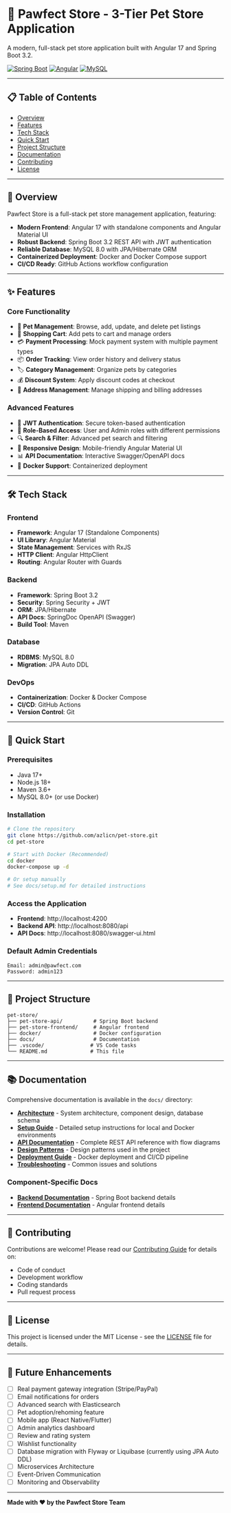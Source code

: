 # 🐾 Pawfect Store - 3-Tier Pet Store Application

A modern, full-stack pet store application built with Angular 17 and Spring Boot 3.2.

[![Spring Boot](https://img.shields.io/badge/Spring%20Boot-3.2-brightgreen)](https://spring.io/projects/spring-boot) [![Angular](https://img.shields.io/badge/Angular-17-red)](https://angular.io/) [![MySQL](https://img.shields.io/badge/MySQL-8.0-blue)](https://www.mysql.com/)

---

## 📋 Table of Contents

- [Overview](#overview)
- [Features](#features)
- [Tech Stack](#tech-stack)
- [Quick Start](#quick-start)
- [Project Structure](#project-structure)
- [Documentation](#documentation)
- [Contributing](#contributing)
- [License](#license)

---

## 🎯 Overview

Pawfect Store is a full-stack pet store management application, featuring:

- **Modern Frontend**: Angular 17 with standalone components and Angular Material UI
- **Robust Backend**: Spring Boot 3.2 REST API with JWT authentication
- **Reliable Database**: MySQL 8.0 with JPA/Hibernate ORM
- **Containerized Deployment**: Docker and Docker Compose support
- **CI/CD Ready**: GitHub Actions workflow configuration

---

## ✨ Features

### Core Functionality
- 🐶 **Pet Management**: Browse, add, update, and delete pet listings
- 🛒 **Shopping Cart**: Add pets to cart and manage orders
- 💳 **Payment Processing**: Mock payment system with multiple payment types
- 📦 **Order Tracking**: View order history and delivery status
- 🏷️ **Category Management**: Organize pets by categories
- 💰 **Discount System**: Apply discount codes at checkout
- 📍 **Address Management**: Manage shipping and billing addresses

### Advanced Features
- 🔐 **JWT Authentication**: Secure token-based authentication
- 👥 **Role-Based Access**: User and Admin roles with different permissions
- 🔍 **Search & Filter**: Advanced pet search and filtering
- 📱 **Responsive Design**: Mobile-friendly Angular Material UI
- 📊 **API Documentation**: Interactive Swagger/OpenAPI docs
- 🐳 **Docker Support**: Containerized deployment

---

## 🛠️ Tech Stack

### Frontend
- **Framework**: Angular 17 (Standalone Components)
- **UI Library**: Angular Material
- **State Management**: Services with RxJS
- **HTTP Client**: Angular HttpClient
- **Routing**: Angular Router with Guards

### Backend
- **Framework**: Spring Boot 3.2
- **Security**: Spring Security + JWT
- **ORM**: JPA/Hibernate
- **API Docs**: SpringDoc OpenAPI (Swagger)
- **Build Tool**: Maven

### Database
- **RDBMS**: MySQL 8.0
- **Migration**: JPA Auto DDL

### DevOps
- **Containerization**: Docker & Docker Compose
- **CI/CD**: GitHub Actions
- **Version Control**: Git

---

## 🚀 Quick Start

### Prerequisites
- Java 17+
- Node.js 18+
- Maven 3.6+
- MySQL 8.0+ (or use Docker)

### Installation

```bash
# Clone the repository
git clone https://github.com/azlicn/pet-store.git
cd pet-store

# Start with Docker (Recommended)
cd docker
docker-compose up -d

# Or setup manually
# See docs/setup.md for detailed instructions
```

### Access the Application

- **Frontend**: http://localhost:4200
- **Backend API**: http://localhost:8080/api
- **API Docs**: http://localhost:8080/swagger-ui.html

### Default Admin Credentials

```
Email: admin@pawfect.com
Password: admin123
```

---

## 📁 Project Structure

```
pet-store/
├── pet-store-api/          # Spring Boot backend
├── pet-store-frontend/     # Angular frontend
├── docker/                 # Docker configuration
├── docs/                   # Documentation
├── .vscode/               # VS Code tasks
└── README.md              # This file
```

---

## 📚 Documentation

Comprehensive documentation is available in the `docs/` directory:

- **[Architecture](docs/architecture.md)** - System architecture, component design, database schema
- **[Setup Guide](docs/setup.md)** - Detailed setup instructions for local and Docker environments
- **[API Documentation](docs/api.md)** - Complete REST API reference with flow diagrams
- **[Design Patterns](docs/design-patterns.md)** - Design patterns used in the project
- **[Deployment Guide](docs/deployment.md)** - Docker deployment and CI/CD pipeline
- **[Troubleshooting](docs/troubleshooting.md)** - Common issues and solutions

### Component-Specific Docs
- **[Backend Documentation](pet-store-api/README.md)** - Spring Boot backend details
- **[Frontend Documentation](pet-store-frontend/README.md)** - Angular frontend details

---

## 🤝 Contributing

Contributions are welcome! Please read our [Contributing Guide](CONTRIBUTING.md) for details on:

- Code of conduct
- Development workflow
- Coding standards
- Pull request process

---

## 📄 License

This project is licensed under the MIT License - see the [LICENSE](LICENSE) file for details.

---

## 🌟 Future Enhancements

- [ ] Real payment gateway integration (Stripe/PayPal)
- [ ] Email notifications for orders
- [ ] Advanced search with Elasticsearch
- [ ] Pet adoption/rehoming feature
- [ ] Mobile app (React Native/Flutter)
- [ ] Admin analytics dashboard
- [ ] Review and rating system
- [ ] Wishlist functionality
- [ ] Database migration with Flyway or Liquibase (currently using JPA Auto DDL)
- [ ] Microservices Architecture
- [ ] Event-Driven Communication
- [ ] Monitoring and Observability

---

**Made with ❤️ by the Pawfect Store Team**
